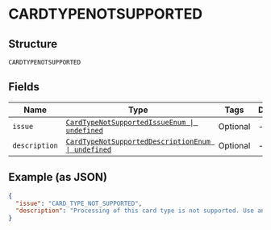 
# CARDTYPENOTSUPPORTED

## Structure

`CARDTYPENOTSUPPORTED`

## Fields

| Name | Type | Tags | Description |
|  --- | --- | --- | --- |
| `issue` | [`CardTypeNotSupportedIssueEnum \| undefined`](../../doc/models/card-type-not-supported-issue-enum.md) | Optional | - |
| `description` | [`CardTypeNotSupportedDescriptionEnum \| undefined`](../../doc/models/card-type-not-supported-description-enum.md) | Optional | - |

## Example (as JSON)

```json
{
  "issue": "CARD_TYPE_NOT_SUPPORTED",
  "description": "Processing of this card type is not supported. Use another card type."
}
```

